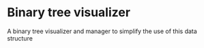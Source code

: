 # Binary tree visualizer
A binary tree visualizer and manager to simplify the use of this data structure
